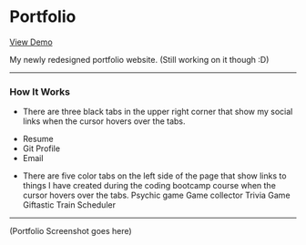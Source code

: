 # Portfolio

[View Demo](https://www.charlenerigby.com/)

My newly redesigned portfolio website.
(Still working on it though :D)

- - - -

### How It Works

  * There are three black tabs in the upper right corner that show my social links when the cursor hovers over the tabs.
  - Resume
  - Git Profile
  - Email

  * There are five color tabs on the left side of the page that show links to things I have created during the coding bootcamp course when the cursor hovers over the tabs.
  Psychic game
  Game collector
  Trivia Game
  Giftastic
  Train Scheduler
  
  - - - -
  
  (Portfolio Screenshot goes here)